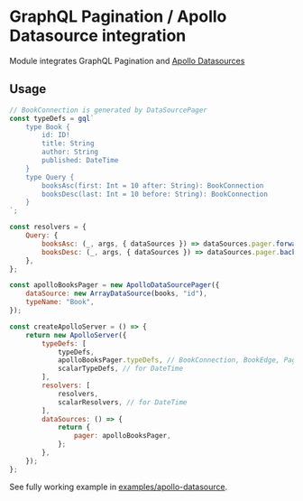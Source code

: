 # GraphQL Pagination / Apollo Datasource integration

Module integrates GraphQL Pagination and [Apollo Datasources](https://www.apollographql.com/docs/apollo-server/data/data-sources/)

## Usage

```js
// BookConnection is generated by DataSourcePager
const typeDefs = gql`
    type Book {
        id: ID!
        title: String
        author: String
        published: DateTime
    }
    type Query {
        booksAsc(first: Int = 10 after: String): BookConnection
        booksDesc(last: Int = 10 before: String): BookConnection
    }
`;

const resolvers = {
    Query: {
        booksAsc: (_, args, { dataSources }) => dataSources.pager.forwardResolver(args),
        booksDesc: (_, args, { dataSources }) => dataSources.pager.backwardResolver(args),
    },
};

const apolloBooksPager = new ApolloDataSourcePager({
    dataSource: new ArrayDataSource(books, "id"),
    typeName: "Book",
});

const createApolloServer = () => {
    return new ApolloServer({
        typeDefs: [
            typeDefs,
            apolloBooksPager.typeDefs, // BookConnection, BookEdge, PageInfo typeDefs
            scalarTypeDefs, // for DateTime
        ],
        resolvers: [
            resolvers,
            scalarResolvers, // for DateTime
        ],
        dataSources: () => {
            return {
                pager: apolloBooksPager,
            };
        },
    });
};
```

See fully working example in [examples/apollo-datasource](../../examples/apollo-datasource).

